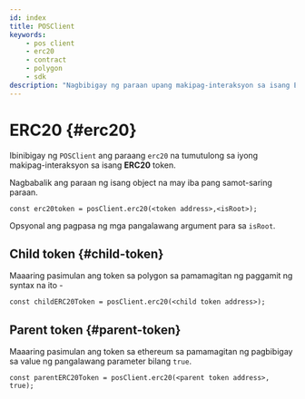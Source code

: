 ```yaml
---
id: index
title: POSClient
keywords:
    - pos client
    - erc20
    - contract
    - polygon
    - sdk
description: "Nagbibigay ng paraan upang makipag-interaksyon sa isang ERC20 token."
---
```


# ERC20 {#erc20}

Ibinibigay ng `POSClient` ang paraang `erc20` na tumutulong sa iyong makipag-interaksyon sa isang **ERC20** token.

Nagbabalik ang paraan ng isang object na may iba pang samot-saring paraan.

```
const erc20token = posClient.erc20(<token address>,<isRoot>);
```

Opsyonal ang pagpasa ng mga pangalawang argument para sa `isRoot`.

## Child token {#child-token}

Maaaring pasimulan ang token sa polygon sa pamamagitan ng paggamit ng syntax na ito -

```
const childERC20Token = posClient.erc20(<child token address>);
```

## Parent token {#parent-token}

Maaaring pasimulan ang token sa ethereum sa pamamagitan ng pagbibigay sa value ng pangalawang parameter bilang `true`.

```
const parentERC20Token = posClient.erc20(<parent token address>, true);
```
